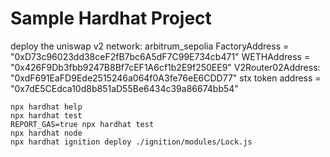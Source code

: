 # Sample Hardhat Project

deploy the uniswap v2
network: arbitrum_sepolia
FactoryAddress = "0xD73c96023dd38ceF2fB7bc6A5dF7C99E734cb471"
WETHAddress = "0x426F9Db3fbb9247B8Bf7cEF1A6cf1b2E9f250EE9"
V2Router02Address: "0xdF691EaFD9Ede2515246a064f0A3fe76eE6CDD77"
stx token address = "0x7dE5CEdca10d8b851aD55Be6434c39a86674bb54"

```shell
npx hardhat help
npx hardhat test
REPORT_GAS=true npx hardhat test
npx hardhat node
npx hardhat ignition deploy ./ignition/modules/Lock.js
```
